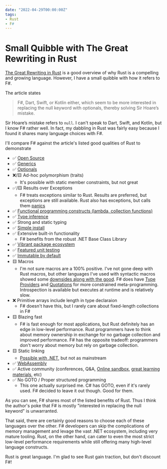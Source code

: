 ```yaml
---
date: "2022-04-29T00:00:00Z"
tags:
- Rust
- F#
---
```


# Small Quibble with The Great Rewriting in Rust
[The Great Rewriting in Rust](https://deprogrammaticaipsum.com/the-great-rewriting-in-rust/) is a good overview of why Rust is a compelling and growing language.
However, I have a small quibble with how it refers to F#.

The article states
> F#, Dart, Swift, or Kotlin either, which seem to be more interested in replacing the null keyword with optionals, thereby solving Sir Hoare’s mistake.

Sir Hoare’s mistake refers to `null`. I can't speak to Dart, Swift, and Kotlin, but I know F# rather well. In fact, my dabbling in Rust was fairly easy because I found it shares many language choices with F#.

I'll compare F# against the article's listed good qualities of Rust to demonstrate

- ✅ [Open Source](https://github.com/dotnet/fsharp)
- ✅ [Generics](https://fsharpforfunandprofit.com/posts/completeness-anything-csharp-can-do/#generics)
- ✅ [Optionals](https://fsharpforfunandprofit.com/posts/the-option-type/)
- ❌/🟨 Ad-hoc polymorphism (traits)
  - It's possible with static member constraints, but not great
- ✅/🟨 Results over Exceptions
  - F# treats exceptions similar to Rust. Results are preferred, but exceptions are still available. Rust also has exceptions, but calls them [panics](https://doc.rust-lang.org/std/macro.panic.html)
- ✅ [Functional programming constructs (lambda, collection functions)](https://docs.microsoft.com/en-us/dotnet/fsharp/tutorials/functional-programming-concept)
- ✅ [Type inference](https://fsharpforfunandprofit.com/posts/conciseness-type-inference/)
- ✅ Strong and static typing
- ✅ [Simple install](https://docs.microsoft.com/en-us/dotnet/core/install/windows?tabs=net60)
- ✅ Extensive built-in functionality
  - F# benefits from the robust .NET Base Class Library
- ✅ [Vibrant package ecosystem](http://nuget.org/)
- ✅ [Featured unit testing](https://docs.microsoft.com/en-us/dotnet/core/tools/dotnet-test)
- ✅ [Immutable by default](https://docs.microsoft.com/en-us/dotnet/fsharp/tutorials/functional-programming-concepts#immutability)
- 🟨 Macros
  - I'm not sure macros are a 100% positive. I've not gone deep with Rust macros, but other languages I've used with syntactic macros showed some [downsides along with the good](../posts/2021-09-17-Macros-not-a-clear-win.md). F# does have [Type Providers](https://docs.microsoft.com/en-us/dotnet/fsharp/tutorials/type-providers/) and [Quotations](https://docs.microsoft.com/en-us/dotnet/fsharp/language-reference/code-quotations) for more constrained meta-programming. Introspection is available but executes at runtime and is relatively slow.
- ❌ Primitive arrays include length in type declaraion
  - F# doesn't have this, but I rarely care about fixed-length collections in F#
- 🟨 Blazing fast
  - F# is fast enough for most applications, but Rust definitely has an edge in low-level performance. Rust programmers have to think about memory ownership in exchange for no garbage collection and improved performance. F# has the opposite tradeoff: programmers don't worry about memory but rely on garbage collection.
- 🟨 Static linking
  - [Possible with .NET](https://stackoverflow.com/questions/1868449/static-linking-of-libraries-created-on-c-sharp-net), but not as mainstream
- ✅ [WebAssembly](https://fsbolero.io/)
- ✅ Active community (conferences, Q&A, [Online sandbox](https://try.fsharp.org/), [great learning materials](https://fsharpforfunandprofit.com/), etc)
- ✅ No GOTO / Proper structured programming
  - This one actually surprised me. C# has GOTO, even if it's rarely used. F# decided to leave it out though. Good for them.


As you can see, F# shares most of the listed benefits of Rust. Thus I think the author's poke that F# is mostly "interested in replacing the null keyword" is unwarranted.

That said, there are certainly good reasons to choose each of these languages over the other. F# developers can skip the complications of memory management and levage the vast .NET ecosystem, including very mature tooling. Rust, on the other hand, can cater to even the most strict low-level performance requirements while still offering many high-level language constructs.

Rust is great language. I'm glad to see Rust gain traction, but don't discount F#!